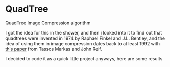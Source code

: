 # QuadTree
QuadTree Image Compression algorithm

I got the idea for this in the shower, and then i looked into it to find out that quadtrees were invented in 1974 by Raphael Finkel and J.L. Bentley, and the idea of using them in image compression dates back to at least 1992 with [this paper](https://users.cs.duke.edu/~reif/paper/markas/pub.quad.pdf) from Tassos Markas and John Reif. 

I decided to code it as a quick little project anyways, here are some results

